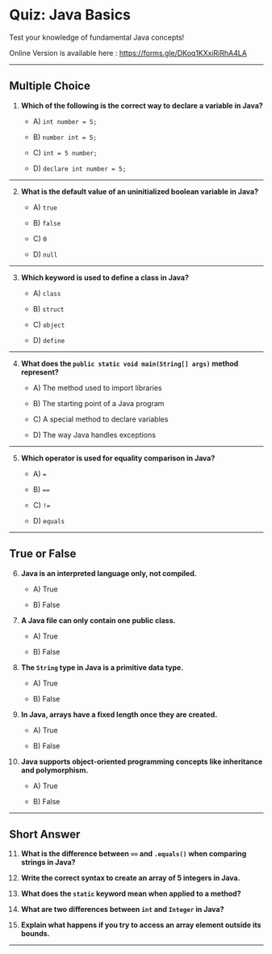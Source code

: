 # Quiz: Java Basics

Test your knowledge of fundamental Java concepts!

Online Version is available here : https://forms.gle/DKoq1KXxiRiRhA4LA 

------------------------------------------------------------------------

## Multiple Choice

1.  **Which of the following is the correct way to declare a variable in
    Java?**
    -   A)  `int number = 5;`

    -   B)  `number int = 5;`

    -   C)  `int = 5 number;`

    -   D)  `declare int number = 5;`

------------------------------------------------------------------------

2.  **What is the default value of an uninitialized boolean variable in
    Java?**
    -   A)  `true`

    -   B)  `false`

    -   C)  `0`

    -   D)  `null`

------------------------------------------------------------------------

3.  **Which keyword is used to define a class in Java?**
    -   A)  `class`

    -   B)  `struct`

    -   C)  `object`

    -   D)  `define`

------------------------------------------------------------------------

4.  **What does the `public static void main(String[] args)` method
    represent?**
    -   A)  The method used to import libraries

    -   B)  The starting point of a Java program

    -   C)  A special method to declare variables

    -   D)  The way Java handles exceptions

------------------------------------------------------------------------

5.  **Which operator is used for equality comparison in Java?**
    -   A)  `=`

    -   B)  `==`

    -   C)  `!=`

    -   D)  `equals`

------------------------------------------------------------------------

## True or False

6.  **Java is an interpreted language only, not compiled.**
    -   A)  True

    -   B)  False

7.  **A Java file can only contain one public class.**
    -   A)  True

    -   B)  False

8.  **The `String` type in Java is a primitive data type.**
    -   A)  True

    -   B)  False

9.  **In Java, arrays have a fixed length once they are created.**
    -   A)  True

    -   B)  False

10. **Java supports object-oriented programming concepts like
    inheritance and polymorphism.**
    -   A)  True

    -   B)  False

------------------------------------------------------------------------

## Short Answer

11. **What is the difference between `==` and `.equals()` when comparing
    strings in Java?**

12. **Write the correct syntax to create an array of 5 integers in
    Java.**

13. **What does the `static` keyword mean when applied to a method?**

14. **What are two differences between `int` and `Integer` in Java?**

15. **Explain what happens if you try to access an array element outside
    its bounds.**

------------------------------------------------------------------------
